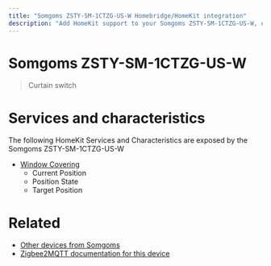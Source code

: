 ```yaml
---
title: "Somgoms ZSTY-SM-1CTZG-US-W Homebridge/HomeKit integration"
description: "Add HomeKit support to your Somgoms ZSTY-SM-1CTZG-US-W, using Homebridge, Zigbee2MQTT and homebridge-z2m."
---
```

<!---
This file has been GENERATED using src/docgen/docgen.ts
DO NOT EDIT THIS FILE MANUALLY!
-->
# Somgoms ZSTY-SM-1CTZG-US-W
> Curtain switch


# Services and characteristics
The following HomeKit Services and Characteristics are exposed by
the Somgoms ZSTY-SM-1CTZG-US-W

* [Window Covering](../../cover.md)
  * Current Position
  * Position State
  * Target Position


# Related
* [Other devices from Somgoms](../index.md#somgoms)
* [Zigbee2MQTT documentation for this device](https://www.zigbee2mqtt.io/devices/ZSTY-SM-1CTZG-US-W.html)